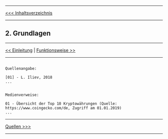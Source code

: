 ***
[<<< Inhaltsverzeichnis](README.md)
***

## 2. Grundlagen





***

[<< Einleitung](Einleitung.md) | [Funktionsweise >>](Funktionsweise.md)

***

```

Quellenangabe:

[01] - L. Iliev, 2018
...


Medienverweise:

01 - Übersicht der Top 10 Kryptowährungen (Quelle: https://www.coingecko.com/de, Zugriff am 01.01.2019)
...

```
***

[Quellen >>>](Quellen.md) 


***
